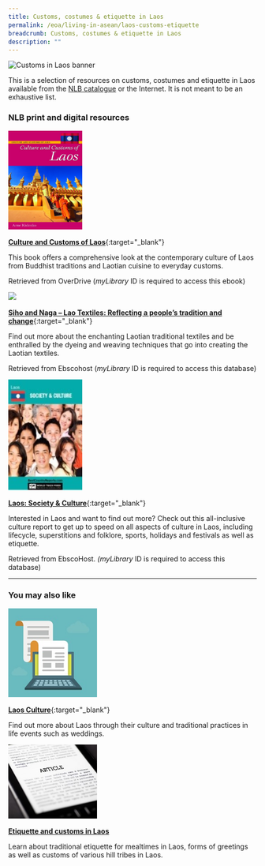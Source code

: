 ```yaml
---
title: Customs, costumes & etiquette in Laos
permalink: /eoa/living-in-asean/laos-customs-etiquette
breadcrumb: Customs, costumes & etiquette in Laos
description: ""
---
```




<img src="/images/asean-living/Customs-Laos.jpg" alt="Customs in Laos banner" style="width:800px;" />

This is a selection of resources on customs, costumes and etiquette in Laos available from the [NLB catalogue](http://catalogue.nlb.gov.sg/) or the Internet.  It is not meant to be an exhaustive list.

### **NLB print and digital resources**

<img src="/images/book-covers/Culture-and-Customs-of-Laos.png" style="width:150px;" />

[**Culture and Customs of Laos**](https://singapore.libraryreserve.com/10/50/en/ContentDetails.htm?id=E6802DBE-90A4-405F-9771-23EF7C6E929F){:target="_blank"}

This book offers a comprehensive look at the contemporary culture of Laos from Buddhist traditions and Laotian cuisine to everyday customs.

Retrieved from OverDrive (*myLibrary* ID is required to access this ebook)

<img src="/images/book-covers/Siho-and-Naga-Lao-Textiles-Reflecting-a-people’s-tradition-and-change.png" style="width:150px;" />

[**Siho and Naga – Lao Textiles: Reflecting a people’s tradition and change**](http://eresources.nlb.gov.sg/Main/Browse?startsWith=E){:target="_blank"}

Find out more about the enchanting Laotian traditional textiles and be enthralled by the dyeing and weaving techniques that go into creating the Laotian textiles.

Retrieved from Ebscohost (*myLibrary* ID is required to access this database)

<img src="/images/book-covers/Laos-Society-Culture.jpg" style="width:150px;" />

[**Laos: Society & Culture**](http://eresources.nlb.gov.sg/Main/Browse?startsWith=E){:target="_blank"}

Interested in Laos and want to find out more? Check out this all-inclusive culture report to get up to speed on all aspects of culture in Laos, including lifecycle, superstitions and folklore, sports, holidays and festivals as well as  etiquette.

Retrieved from EbscoHost. *(myLibrary* ID is required to access this database)

---

### **You may also like**

<img src="/images/resources/Article 1.jpg" style="width:180px;" />

[**Laos Culture**](http://www.laos-guide-999.com/Laos-culture.html){:target="_blank"}

Find out more about Laos through their culture and traditional practices in life events such as weddings.

<img src="/images/resources/Article 3.jpg" style="width:180px;" />

[**Etiquette and customs in Laos**](http://factsanddetails.com/southeast-asia/Laos/sub5_3b/entry-2952.html)

Learn about traditional etiquette for mealtimes in Laos, forms of greetings as well as customs of various hill tribes in Laos.